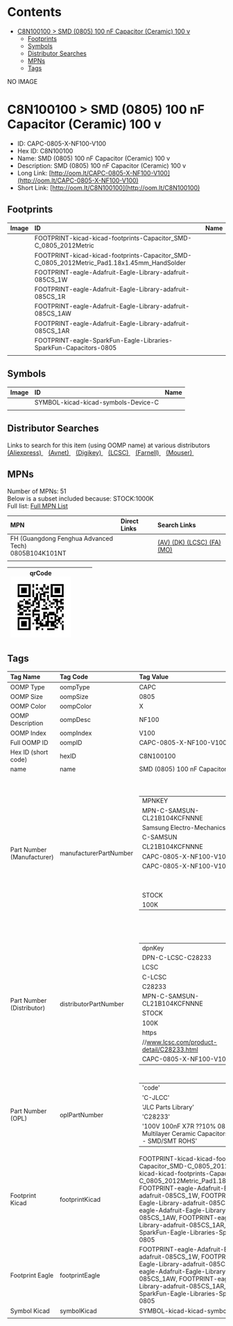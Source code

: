 



Contents
========

* [C8N100100 > SMD (0805) 100 nF Capacitor (Ceramic) 100 v](#c8n100100--smd-0805-100-nf-capacitor-ceramic-100-v)
	* [Footprints](#footprints)
	* [Symbols](#symbols)
	* [Distributor Searches](#distributor-searches)
	* [MPNs](#mpns)
	* [Tags](#tags)
  
NO IMAGE  
# C8N100100 > SMD (0805) 100 nF Capacitor (Ceramic) 100 v

- ID: CAPC-0805-X-NF100-V100
- Hex ID: C8N100100
- Name: SMD (0805) 100 nF Capacitor (Ceramic) 100 v
- Description: SMD (0805) 100 nF Capacitor (Ceramic) 100 v
- Long Link: [http://oom.lt/CAPC-0805-X-NF100-V100](http://oom.lt/CAPC-0805-X-NF100-V100)
- Short Link: [http://oom.lt/C8N100100](http://oom.lt/C8N100100)

## Footprints
  

|Image|ID|Name|
| :--- | :--- | :--- |
||FOOTPRINT-kicad-kicad-footprints-Capacitor_SMD-C_0805_2012Metric||
||FOOTPRINT-kicad-kicad-footprints-Capacitor_SMD-C_0805_2012Metric_Pad1.18x1.45mm_HandSolder||
||FOOTPRINT-eagle-Adafruit-Eagle-Library-adafruit-085CS_1W||
||FOOTPRINT-eagle-Adafruit-Eagle-Library-adafruit-085CS_1R||
||FOOTPRINT-eagle-Adafruit-Eagle-Library-adafruit-085CS_1AW||
||FOOTPRINT-eagle-Adafruit-Eagle-Library-adafruit-085CS_1AR||
||FOOTPRINT-eagle-SparkFun-Eagle-Libraries-SparkFun-Capacitors-0805||
||||

## Symbols
  

|Image|ID|Name|
| :--- | :--- | :--- |
|![]()|SYMBOL-kicad-kicad-symbols-Device-C||
||||

## Distributor Searches
  
Links to search for this item (using OOMP name) at various distributors  
[(Aliexpress) ](https://www.aliexpress.com/wholesale?SearchText=1117SMD+0805+100+nF+Capacitor+Ceramic+100+v)&nbsp;&nbsp;&nbsp;[(Avnet) ](https://www.avnet.com/shop/us/search/SMD+0805+100+nF+Capacitor+Ceramic+100+v)&nbsp;&nbsp;&nbsp;[(Digikey) ](https://www.digikey.co.uk/en/products/result?s=SMD+0805+100+nF+Capacitor+Ceramic+100+v)&nbsp;&nbsp;&nbsp;[(LCSC) ](https://www.lcsc.com/search?q=SMD+0805+100+nF+Capacitor+Ceramic+100+v)&nbsp;&nbsp;&nbsp;[(Farnell) ](https://uk.farnell.com/search?st=SMD+0805+100+nF+Capacitor+Ceramic+100+v)&nbsp;&nbsp;&nbsp;[(Mouser) ](https://www.mouser.com/c/?q=SMD+0805+100+nF+Capacitor+Ceramic+100+v)&nbsp;&nbsp;&nbsp;
## MPNs
  
Number of MPNs: 51<br>Below is a subset included because: STOCK:1000K <br>Full list: [Full MPN List](MPNLIST.md)  

|MPN|Direct Links|Search Links|
| :--- | :--- | :--- |
|FH (Guangdong Fenghua Advanced Tech)<br>0805B104K101NT||[(AV) ](https://www.avnet.com/shop/us/search/0805B104K101NT)[(DK) ](https://www.digikey.co.uk/products/en?keywords=0805B104K101NT)[(LCSC) ](https://www.lcsc.com/search?q=0805B104K101NT)[(FA) ](https://uk.farnell.com/search?st=0805B104K101NT)[(MO) ](https://www.mouser.com/c/?q=0805B104K101NT)|
||||
  

|qrCode<br>[![](https://raw.githubusercontent.com/oomlout/oomlout_OOMP_parts_V2/main/CAPC/0805/X/NF100/V100/qrCode_140.png)](https://github.com/oomlout/oomlout_OOMP_parts_V2/tree/main/CAPC/0805/X/NF100/V100/qrCode.png)||||
| :---: | :---: | :---: | :---: |

## Tags
  

|Tag Name|Tag Code|Tag Value|
| :--- | :--- | :--- |
|OOMP Type|oompType|CAPC|
|OOMP Size|oompSize|0805|
|OOMP Color|oompColor|X|
|OOMP Description|oompDesc|NF100|
|OOMP Index|oompIndex|V100|
|Full OOMP ID|oompID|CAPC-0805-X-NF100-V100|
|Hex ID (short code)|hexID|C8N100100|
|name|name|SMD (0805) 100 nF Capacitor (Ceramic) 100 v|
|Part Number (Manufacturer)|manufacturerPartNumber|<table><tr><td>MPNKEY</td></tr><tr><td> MPN-C-SAMSUN-CL21B104KCFNNNE</td><td> MANUFACTURER</td></tr><tr><td> Samsung Electro-Mechanics</td><td> MANUCODE</td></tr><tr><td> C-SAMSUN</td><td> MPN</td></tr><tr><td> CL21B104KCFNNNE</td><td> OOMPIDPARTIAL</td></tr><tr><td> CAPC-0805-X-NF100-V100</td><td> OOMPID</td></tr><tr><td> CAPC-0805-X-NF100-V100</td><td> LINK</td></tr><tr><td> </td><td> DESCRIPTION</td></tr><tr><td> </td><td> TAGS</td></tr><tr><td> STOCK</td></tr><tr><td>100K</td></tr></table></td><td> <table><tr><td>MPNKEY</td></tr><tr><td> MPN-C-TDK-C2012X7R2A104KT0L0U</td><td> MANUFACTURER</td></tr><tr><td> TDK</td><td> MANUCODE</td></tr><tr><td> C-TDK</td><td> MPN</td></tr><tr><td> C2012X7R2A104KT0L0U</td><td> OOMPIDPARTIAL</td></tr><tr><td> CAPC-0805-X-NF100-V100</td><td> OOMPID</td></tr><tr><td> CAPC-0805-X-NF100-V100</td><td> LINK</td></tr><tr><td> </td><td> DESCRIPTION</td></tr><tr><td> </td><td> TAGS</td></tr><tr><td> STOCK</td></tr><tr><td>100K</td></tr></table></td><td> <table><tr><td>MPNKEY</td></tr><tr><td> MPN-C-WALSIN-0805B104K101CT</td><td> MANUFACTURER</td></tr><tr><td> Walsin Tech Corp</td><td> MANUCODE</td></tr><tr><td> C-WALSIN</td><td> MPN</td></tr><tr><td> 0805B104K101CT</td><td> OOMPIDPARTIAL</td></tr><tr><td> CAPC-0805-X-NF100-V100</td><td> OOMPID</td></tr><tr><td> CAPC-0805-X-NF100-V100</td><td> LINK</td></tr><tr><td> </td><td> DESCRIPTION</td></tr><tr><td> </td><td> TAGS</td></tr><tr><td> STOCK</td></tr><tr><td>10K</td></tr></table></td><td> <table><tr><td>MPNKEY</td></tr><tr><td> MPN-C-MURATA-GCM21BR72A104KA37L</td><td> MANUFACTURER</td></tr><tr><td> Murata Electronics</td><td> MANUCODE</td></tr><tr><td> C-MURATA</td><td> MPN</td></tr><tr><td> GCM21BR72A104KA37L</td><td> OOMPIDPARTIAL</td></tr><tr><td> CAPC-0805-X-NF100-V100</td><td> OOMPID</td></tr><tr><td> CAPC-0805-X-NF100-V100</td><td> LINK</td></tr><tr><td> </td><td> DESCRIPTION</td></tr><tr><td> </td><td> TAGS</td></tr><tr><td> STOCK</td></tr><tr><td>100K</td></tr></table></td><td> <table><tr><td>MPNKEY</td></tr><tr><td> MPN-C-MURATA-GRM21BR72A104KAC4L</td><td> MANUFACTURER</td></tr><tr><td> Murata Electronics</td><td> MANUCODE</td></tr><tr><td> C-MURATA</td><td> MPN</td></tr><tr><td> GRM21BR72A104KAC4L</td><td> OOMPIDPARTIAL</td></tr><tr><td> CAPC-0805-X-NF100-V100</td><td> OOMPID</td></tr><tr><td> CAPC-0805-X-NF100-V100</td><td> LINK</td></tr><tr><td> </td><td> DESCRIPTION</td></tr><tr><td> </td><td> TAGS</td></tr><tr><td> </td></tr></table></td><td> <table><tr><td>MPNKEY</td></tr><tr><td> MPN-C-FHGUAN-0805B104K101NT</td><td> MANUFACTURER</td></tr><tr><td> FH (Guangdong Fenghua Advanced Tech)</td><td> MANUCODE</td></tr><tr><td> C-FHGUAN</td><td> MPN</td></tr><tr><td> 0805B104K101NT</td><td> OOMPIDPARTIAL</td></tr><tr><td> CAPC-0805-X-NF100-V100</td><td> OOMPID</td></tr><tr><td> CAPC-0805-X-NF100-V100</td><td> LINK</td></tr><tr><td> </td><td> DESCRIPTION</td></tr><tr><td> </td><td> TAGS</td></tr><tr><td> STOCK</td></tr><tr><td>1000K</td></tr></table></td><td> <table><tr><td>MPNKEY</td></tr><tr><td> MPN-C-YAGEO-CC0805KKX7R0BB104</td><td> MANUFACTURER</td></tr><tr><td> YAGEO</td><td> MANUCODE</td></tr><tr><td> C-YAGEO</td><td> MPN</td></tr><tr><td> CC0805KKX7R0BB104</td><td> OOMPIDPARTIAL</td></tr><tr><td> CAPC-0805-X-NF100-V100</td><td> OOMPID</td></tr><tr><td> CAPC-0805-X-NF100-V100</td><td> LINK</td></tr><tr><td> </td><td> DESCRIPTION</td></tr><tr><td> </td><td> TAGS</td></tr><tr><td> STOCK</td></tr><tr><td>10K</td></tr></table></td><td> <table><tr><td>MPNKEY</td></tr><tr><td> MPN-C-FHGUAN-0805F104M101NT</td><td> MANUFACTURER</td></tr><tr><td> FH (Guangdong Fenghua Advanced Tech)</td><td> MANUCODE</td></tr><tr><td> C-FHGUAN</td><td> MPN</td></tr><tr><td> 0805F104M101NT</td><td> OOMPIDPARTIAL</td></tr><tr><td> CAPC-0805-X-NF100-V100</td><td> OOMPID</td></tr><tr><td> CAPC-0805-X-NF100-V100</td><td> LINK</td></tr><tr><td> </td><td> DESCRIPTION</td></tr><tr><td> </td><td> TAGS</td></tr><tr><td> </td></tr></table></td><td> <table><tr><td>MPNKEY</td></tr><tr><td> MPN-C-WALSIN-0805B104J101CT</td><td> MANUFACTURER</td></tr><tr><td> Walsin Tech Corp</td><td> MANUCODE</td></tr><tr><td> C-WALSIN</td><td> MPN</td></tr><tr><td> 0805B104J101CT</td><td> OOMPIDPARTIAL</td></tr><tr><td> CAPC-0805-X-NF100-V100</td><td> OOMPID</td></tr><tr><td> CAPC-0805-X-NF100-V100</td><td> LINK</td></tr><tr><td> </td><td> DESCRIPTION</td></tr><tr><td> </td><td> TAGS</td></tr><tr><td> </td></tr></table></td><td> <table><tr><td>MPNKEY</td></tr><tr><td> MPN-C-KEMET-C0805C104K1RACAUTO</td><td> MANUFACTURER</td></tr><tr><td> KEMET</td><td> MANUCODE</td></tr><tr><td> C-KEMET</td><td> MPN</td></tr><tr><td> C0805C104K1RACAUTO</td><td> OOMPIDPARTIAL</td></tr><tr><td> CAPC-0805-X-NF100-V100</td><td> OOMPID</td></tr><tr><td> CAPC-0805-X-NF100-V100</td><td> LINK</td></tr><tr><td> </td><td> DESCRIPTION</td></tr><tr><td> </td><td> TAGS</td></tr><tr><td> STOCK</td></tr><tr><td>1K</td></tr></table></td><td> <table><tr><td>MPNKEY</td></tr><tr><td> MPN-C-PSAPRO-FM21X104K101ECG</td><td> MANUFACTURER</td></tr><tr><td> PSA(Prosperity Dielectrics)</td><td> MANUCODE</td></tr><tr><td> C-PSAPRO</td><td> MPN</td></tr><tr><td> FM21X104K101ECG</td><td> OOMPIDPARTIAL</td></tr><tr><td> CAPC-0805-X-NF100-V100</td><td> OOMPID</td></tr><tr><td> CAPC-0805-X-NF100-V100</td><td> LINK</td></tr><tr><td> </td><td> DESCRIPTION</td></tr><tr><td> </td><td> TAGS</td></tr><tr><td> STOCK</td></tr><tr><td>1K</td></tr></table></td><td> <table><tr><td>MPNKEY</td></tr><tr><td> MPN-C-CCTC-TCC0805X7R104K101FT</td><td> MANUFACTURER</td></tr><tr><td> CCTC</td><td> MANUCODE</td></tr><tr><td> C-CCTC</td><td> MPN</td></tr><tr><td> TCC0805X7R104K101FT</td><td> OOMPIDPARTIAL</td></tr><tr><td> CAPC-0805-X-NF100-V100</td><td> OOMPID</td></tr><tr><td> CAPC-0805-X-NF100-V100</td><td> LINK</td></tr><tr><td> </td><td> DESCRIPTION</td></tr><tr><td> </td><td> TAGS</td></tr><tr><td> STOCK</td></tr><tr><td>1K</td></tr></table></td><td> <table><tr><td>MPNKEY</td></tr><tr><td> MPN-C-SAMSUN-CL21B104KCFWPNE</td><td> MANUFACTURER</td></tr><tr><td> Samsung Electro-Mechanics</td><td> MANUCODE</td></tr><tr><td> C-SAMSUN</td><td> MPN</td></tr><tr><td> CL21B104KCFWPNE</td><td> OOMPIDPARTIAL</td></tr><tr><td> CAPC-0805-X-NF100-V100</td><td> OOMPID</td></tr><tr><td> CAPC-0805-X-NF100-V100</td><td> LINK</td></tr><tr><td> </td><td> DESCRIPTION</td></tr><tr><td> </td><td> TAGS</td></tr><tr><td> STOCK</td></tr><tr><td>1K</td></tr></table></td><td> <table><tr><td>MPNKEY</td></tr><tr><td> MPN-C-TDK-CGA4J2X7R2A104KT0Y0U</td><td> MANUFACTURER</td></tr><tr><td> TDK</td><td> MANUCODE</td></tr><tr><td> C-TDK</td><td> MPN</td></tr><tr><td> CGA4J2X7R2A104KT0Y0U</td><td> OOMPIDPARTIAL</td></tr><tr><td> CAPC-0805-X-NF100-V100</td><td> OOMPID</td></tr><tr><td> CAPC-0805-X-NF100-V100</td><td> LINK</td></tr><tr><td> </td><td> DESCRIPTION</td></tr><tr><td> </td><td> TAGS</td></tr><tr><td> </td></tr></table></td><td> <table><tr><td>MPNKEY</td></tr><tr><td> MPN-C-CCTC-TCC0805X7R104K101DT</td><td> MANUFACTURER</td></tr><tr><td> CCTC</td><td> MANUCODE</td></tr><tr><td> C-CCTC</td><td> MPN</td></tr><tr><td> TCC0805X7R104K101DT</td><td> OOMPIDPARTIAL</td></tr><tr><td> CAPC-0805-X-NF100-V100</td><td> OOMPID</td></tr><tr><td> CAPC-0805-X-NF100-V100</td><td> LINK</td></tr><tr><td> </td><td> DESCRIPTION</td></tr><tr><td> </td><td> TAGS</td></tr><tr><td> STOCK</td></tr><tr><td>100K</td></tr></table></td><td> <table><tr><td>MPNKEY</td></tr><tr><td> MPN-C-MURATA-GCJ21BR72A104KA01L</td><td> MANUFACTURER</td></tr><tr><td> Murata Electronics</td><td> MANUCODE</td></tr><tr><td> C-MURATA</td><td> MPN</td></tr><tr><td> GCJ21BR72A104KA01L</td><td> OOMPIDPARTIAL</td></tr><tr><td> CAPC-0805-X-NF100-V100</td><td> OOMPID</td></tr><tr><td> CAPC-0805-X-NF100-V100</td><td> LINK</td></tr><tr><td> </td><td> DESCRIPTION</td></tr><tr><td> </td><td> TAGS</td></tr><tr><td> </td></tr></table></td><td> <table><tr><td>MPNKEY</td></tr><tr><td> MPN-C-MURATA-GCM21BR72A104JA37L</td><td> MANUFACTURER</td></tr><tr><td> Murata Electronics</td><td> MANUCODE</td></tr><tr><td> C-MURATA</td><td> MPN</td></tr><tr><td> GCM21BR72A104JA37L</td><td> OOMPIDPARTIAL</td></tr><tr><td> CAPC-0805-X-NF100-V100</td><td> OOMPID</td></tr><tr><td> CAPC-0805-X-NF100-V100</td><td> LINK</td></tr><tr><td> </td><td> DESCRIPTION</td></tr><tr><td> </td><td> TAGS</td></tr><tr><td> </td></tr></table></td><td> <table><tr><td>MPNKEY</td></tr><tr><td> MPN-C-CCTC-TCC0805X7R104K101DTS</td><td> MANUFACTURER</td></tr><tr><td> CCTC</td><td> MANUCODE</td></tr><tr><td> C-CCTC</td><td> MPN</td></tr><tr><td> TCC0805X7R104K101DTS</td><td> OOMPIDPARTIAL</td></tr><tr><td> CAPC-0805-X-NF100-V100</td><td> OOMPID</td></tr><tr><td> CAPC-0805-X-NF100-V100</td><td> LINK</td></tr><tr><td> </td><td> DESCRIPTION</td></tr><tr><td> </td><td> TAGS</td></tr><tr><td> </td></tr></table></td><td> <table><tr><td>MPNKEY</td></tr><tr><td> MPN-C-KYOCER-FS051C104K4Z2A</td><td> MANUFACTURER</td></tr><tr><td> Kyocera AVX</td><td> MANUCODE</td></tr><tr><td> C-KYOCER</td><td> MPN</td></tr><tr><td> FS051C104K4Z2A</td><td> OOMPIDPARTIAL</td></tr><tr><td> CAPC-0805-X-NF100-V100</td><td> OOMPID</td></tr><tr><td> CAPC-0805-X-NF100-V100</td><td> LINK</td></tr><tr><td> </td><td> DESCRIPTION</td></tr><tr><td> </td><td> TAGS</td></tr><tr><td> </td></tr></table></td><td> <table><tr><td>MPNKEY</td></tr><tr><td> MPN-C-SAMSUN-CL21B104KCFSFNE</td><td> MANUFACTURER</td></tr><tr><td> Samsung Electro-Mechanics</td><td> MANUCODE</td></tr><tr><td> C-SAMSUN</td><td> MPN</td></tr><tr><td> CL21B104KCFSFNE</td><td> OOMPIDPARTIAL</td></tr><tr><td> CAPC-0805-X-NF100-V100</td><td> OOMPID</td></tr><tr><td> CAPC-0805-X-NF100-V100</td><td> LINK</td></tr><tr><td> </td><td> DESCRIPTION</td></tr><tr><td> </td><td> TAGS</td></tr><tr><td> </td></tr></table></td><td> <table><tr><td>MPNKEY</td></tr><tr><td> MPN-C-JOHANS-101R15W104KV4E</td><td> MANUFACTURER</td></tr><tr><td> Johanson Dielectrics</td><td> MANUCODE</td></tr><tr><td> C-JOHANS</td><td> MPN</td></tr><tr><td> 101R15W104KV4E</td><td> OOMPIDPARTIAL</td></tr><tr><td> CAPC-0805-X-NF100-V100</td><td> OOMPID</td></tr><tr><td> CAPC-0805-X-NF100-V100</td><td> LINK</td></tr><tr><td> </td><td> DESCRIPTION</td></tr><tr><td> </td><td> TAGS</td></tr><tr><td> </td></tr></table></td><td> <table><tr><td>MPNKEY</td></tr><tr><td> MPN-C-SAMSUN-CL21B104KCCWPNC</td><td> MANUFACTURER</td></tr><tr><td> Samsung Electro-Mechanics</td><td> MANUCODE</td></tr><tr><td> C-SAMSUN</td><td> MPN</td></tr><tr><td> CL21B104KCCWPNC</td><td> OOMPIDPARTIAL</td></tr><tr><td> CAPC-0805-X-NF100-V100</td><td> OOMPID</td></tr><tr><td> CAPC-0805-X-NF100-V100</td><td> LINK</td></tr><tr><td> </td><td> DESCRIPTION</td></tr><tr><td> </td><td> TAGS</td></tr><tr><td> STOCK</td></tr><tr><td>1K</td></tr></table></td><td> <table><tr><td>MPNKEY</td></tr><tr><td> MPN-C-IHHECH-C0805X104K101T</td><td> MANUFACTURER</td></tr><tr><td> IHHEC(HOLY STONE ENTERPRISE CO.</td><td> LTD)</td><td> MANUCODE</td></tr><tr><td> C-IHHECH</td><td> MPN</td></tr><tr><td> C0805X104K101T</td><td> OOMPIDPARTIAL</td></tr><tr><td> CAPC-0805-X-NF100-V100</td><td> OOMPID</td></tr><tr><td> CAPC-0805-X-NF100-V100</td><td> LINK</td></tr><tr><td> </td><td> DESCRIPTION</td></tr><tr><td> </td><td> TAGS</td></tr><tr><td> </td></tr></table></td><td> <table><tr><td>MPNKEY</td></tr><tr><td> MPN-C-IHHECH-C0805X104K101TB</td><td> MANUFACTURER</td></tr><tr><td> IHHEC(HOLY STONE ENTERPRISE CO.</td><td> LTD)</td><td> MANUCODE</td></tr><tr><td> C-IHHECH</td><td> MPN</td></tr><tr><td> C0805X104K101TB</td><td> OOMPIDPARTIAL</td></tr><tr><td> CAPC-0805-X-NF100-V100</td><td> OOMPID</td></tr><tr><td> CAPC-0805-X-NF100-V100</td><td> LINK</td></tr><tr><td> </td><td> DESCRIPTION</td></tr><tr><td> </td><td> TAGS</td></tr><tr><td> STOCK</td></tr><tr><td>100K</td></tr></table></td><td> <table><tr><td>MPNKEY</td></tr><tr><td> MPN-C-KEMET-C0805X104K1RACAUTO</td><td> MANUFACTURER</td></tr><tr><td> KEMET</td><td> MANUCODE</td></tr><tr><td> C-KEMET</td><td> MPN</td></tr><tr><td> C0805X104K1RACAUTO</td><td> OOMPIDPARTIAL</td></tr><tr><td> CAPC-0805-X-NF100-V100</td><td> OOMPID</td></tr><tr><td> CAPC-0805-X-NF100-V100</td><td> LINK</td></tr><tr><td> </td><td> DESCRIPTION</td></tr><tr><td> </td><td> TAGS</td></tr><tr><td> </td></tr></table></td><td> <table><tr><td>MPNKEY</td></tr><tr><td> MPN-C-KYOCER-08051C104J4T2A</td><td> MANUFACTURER</td></tr><tr><td> Kyocera AVX</td><td> MANUCODE</td></tr><tr><td> C-KYOCER</td><td> MPN</td></tr><tr><td> 08051C104J4T2A</td><td> OOMPIDPARTIAL</td></tr><tr><td> CAPC-0805-X-NF100-V100</td><td> OOMPID</td></tr><tr><td> CAPC-0805-X-NF100-V100</td><td> LINK</td></tr><tr><td> </td><td> DESCRIPTION</td></tr><tr><td> </td><td> TAGS</td></tr><tr><td> </td></tr></table></td><td> <table><tr><td>MPNKEY</td></tr><tr><td> MPN-C-KYOCER-08051C104JAT2A</td><td> MANUFACTURER</td></tr><tr><td> Kyocera AVX</td><td> MANUCODE</td></tr><tr><td> C-KYOCER</td><td> MPN</td></tr><tr><td> 08051C104JAT2A</td><td> OOMPIDPARTIAL</td></tr><tr><td> CAPC-0805-X-NF100-V100</td><td> OOMPID</td></tr><tr><td> CAPC-0805-X-NF100-V100</td><td> LINK</td></tr><tr><td> </td><td> DESCRIPTION</td></tr><tr><td> </td><td> TAGS</td></tr><tr><td> </td></tr></table></td><td> <table><tr><td>MPNKEY</td></tr><tr><td> MPN-C-KYOCER-08051C104K4T2A</td><td> MANUFACTURER</td></tr><tr><td> Kyocera AVX</td><td> MANUCODE</td></tr><tr><td> C-KYOCER</td><td> MPN</td></tr><tr><td> 08051C104K4T2A</td><td> OOMPIDPARTIAL</td></tr><tr><td> CAPC-0805-X-NF100-V100</td><td> OOMPID</td></tr><tr><td> CAPC-0805-X-NF100-V100</td><td> LINK</td></tr><tr><td> </td><td> DESCRIPTION</td></tr><tr><td> </td><td> TAGS</td></tr><tr><td> </td></tr></table></td><td> <table><tr><td>MPNKEY</td></tr><tr><td> MPN-C-KYOCER-08051C104K4Z2A</td><td> MANUFACTURER</td></tr><tr><td> Kyocera AVX</td><td> MANUCODE</td></tr><tr><td> C-KYOCER</td><td> MPN</td></tr><tr><td> 08051C104K4Z2A</td><td> OOMPIDPARTIAL</td></tr><tr><td> CAPC-0805-X-NF100-V100</td><td> OOMPID</td></tr><tr><td> CAPC-0805-X-NF100-V100</td><td> LINK</td></tr><tr><td> </td><td> DESCRIPTION</td></tr><tr><td> </td><td> TAGS</td></tr><tr><td> </td></tr></table></td><td> <table><tr><td>MPNKEY</td></tr><tr><td> MPN-C-KYOCER-08051C104KAT2A</td><td> MANUFACTURER</td></tr><tr><td> Kyocera AVX</td><td> MANUCODE</td></tr><tr><td> C-KYOCER</td><td> MPN</td></tr><tr><td> 08051C104KAT2A</td><td> OOMPIDPARTIAL</td></tr><tr><td> CAPC-0805-X-NF100-V100</td><td> OOMPID</td></tr><tr><td> CAPC-0805-X-NF100-V100</td><td> LINK</td></tr><tr><td> </td><td> DESCRIPTION</td></tr><tr><td> </td><td> TAGS</td></tr><tr><td> </td></tr></table></td><td> <table><tr><td>MPNKEY</td></tr><tr><td> MPN-C-KYOCER-08051C104KAZ2A</td><td> MANUFACTURER</td></tr><tr><td> Kyocera AVX</td><td> MANUCODE</td></tr><tr><td> C-KYOCER</td><td> MPN</td></tr><tr><td> 08051C104KAZ2A</td><td> OOMPIDPARTIAL</td></tr><tr><td> CAPC-0805-X-NF100-V100</td><td> OOMPID</td></tr><tr><td> CAPC-0805-X-NF100-V100</td><td> LINK</td></tr><tr><td> </td><td> DESCRIPTION</td></tr><tr><td> </td><td> TAGS</td></tr><tr><td> </td></tr></table></td><td> <table><tr><td>MPNKEY</td></tr><tr><td> MPN-C-KEMET-C0805C104K1RAC3123</td><td> MANUFACTURER</td></tr><tr><td> KEMET</td><td> MANUCODE</td></tr><tr><td> C-KEMET</td><td> MPN</td></tr><tr><td> C0805C104K1RAC3123</td><td> OOMPIDPARTIAL</td></tr><tr><td> CAPC-0805-X-NF100-V100</td><td> OOMPID</td></tr><tr><td> CAPC-0805-X-NF100-V100</td><td> LINK</td></tr><tr><td> </td><td> DESCRIPTION</td></tr><tr><td> </td><td> TAGS</td></tr><tr><td> </td></tr></table></td><td> <table><tr><td>MPNKEY</td></tr><tr><td> MPN-C-TAIYOY-HMJ212BB7104KGHT</td><td> MANUFACTURER</td></tr><tr><td> Taiyo Yuden</td><td> MANUCODE</td></tr><tr><td> C-TAIYOY</td><td> MPN</td></tr><tr><td> HMJ212BB7104KGHT</td><td> OOMPIDPARTIAL</td></tr><tr><td> CAPC-0805-X-NF100-V100</td><td> OOMPID</td></tr><tr><td> CAPC-0805-X-NF100-V100</td><td> LINK</td></tr><tr><td> </td><td> DESCRIPTION</td></tr><tr><td> </td><td> TAGS</td></tr><tr><td> </td></tr></table></td><td> <table><tr><td>MPNKEY</td></tr><tr><td> MPN-C-KEMET-C0805C104K1RECAUTO</td><td> MANUFACTURER</td></tr><tr><td> KEMET</td><td> MANUCODE</td></tr><tr><td> C-KEMET</td><td> MPN</td></tr><tr><td> C0805C104K1RECAUTO</td><td> OOMPIDPARTIAL</td></tr><tr><td> CAPC-0805-X-NF100-V100</td><td> OOMPID</td></tr><tr><td> CAPC-0805-X-NF100-V100</td><td> LINK</td></tr><tr><td> </td><td> DESCRIPTION</td></tr><tr><td> </td><td> TAGS</td></tr><tr><td> </td></tr></table></td><td> <table><tr><td>MPNKEY</td></tr><tr><td> MPN-C-CCTC-TCC0805X7R104M101DT</td><td> MANUFACTURER</td></tr><tr><td> CCTC</td><td> MANUCODE</td></tr><tr><td> C-CCTC</td><td> MPN</td></tr><tr><td> TCC0805X7R104M101DT</td><td> OOMPIDPARTIAL</td></tr><tr><td> CAPC-0805-X-NF100-V100</td><td> OOMPID</td></tr><tr><td> CAPC-0805-X-NF100-V100</td><td> LINK</td></tr><tr><td> </td><td> DESCRIPTION</td></tr><tr><td> </td><td> TAGS</td></tr><tr><td> </td></tr></table></td><td> <table><tr><td>MPNKEY</td></tr><tr><td> MPN-C-HUIJU-NM0805B104K101CEDN</td><td> MANUFACTURER</td></tr><tr><td> HUI JU</td><td> MANUCODE</td></tr><tr><td> C-HUIJU</td><td> MPN</td></tr><tr><td> NM0805B104K101CEDN</td><td> OOMPIDPARTIAL</td></tr><tr><td> CAPC-0805-X-NF100-V100</td><td> OOMPID</td></tr><tr><td> CAPC-0805-X-NF100-V100</td><td> LINK</td></tr><tr><td> </td><td> DESCRIPTION</td></tr><tr><td> </td><td> TAGS</td></tr><tr><td> STOCK</td></tr><tr><td>1K</td></tr></table></td><td> <table><tr><td>MPNKEY</td></tr><tr><td> MPN-C-YAGEO-AC0805KKX7R0BB104</td><td> MANUFACTURER</td></tr><tr><td> YAGEO</td><td> MANUCODE</td></tr><tr><td> C-YAGEO</td><td> MPN</td></tr><tr><td> AC0805KKX7R0BB104</td><td> OOMPIDPARTIAL</td></tr><tr><td> CAPC-0805-X-NF100-V100</td><td> OOMPID</td></tr><tr><td> CAPC-0805-X-NF100-V100</td><td> LINK</td></tr><tr><td> </td><td> DESCRIPTION</td></tr><tr><td> </td><td> TAGS</td></tr><tr><td> STOCK</td></tr><tr><td>1K</td></tr></table></td><td> <table><tr><td>MPNKEY</td></tr><tr><td> MPN-C-DARFON-C2012X7R104KHPS</td><td> MANUFACTURER</td></tr><tr><td> Darfon Elec</td><td> MANUCODE</td></tr><tr><td> C-DARFON</td><td> MPN</td></tr><tr><td> C2012X7R104KHPS</td><td> OOMPIDPARTIAL</td></tr><tr><td> CAPC-0805-X-NF100-V100</td><td> OOMPID</td></tr><tr><td> CAPC-0805-X-NF100-V100</td><td> LINK</td></tr><tr><td> </td><td> DESCRIPTION</td></tr><tr><td> </td><td> TAGS</td></tr><tr><td> </td></tr></table></td><td> <table><tr><td>MPNKEY</td></tr><tr><td> MPN-C-HUIJU-NM0805B104M101CEDN</td><td> MANUFACTURER</td></tr><tr><td> HUI JU</td><td> MANUCODE</td></tr><tr><td> C-HUIJU</td><td> MPN</td></tr><tr><td> NM0805B104M101CEDN</td><td> OOMPIDPARTIAL</td></tr><tr><td> CAPC-0805-X-NF100-V100</td><td> OOMPID</td></tr><tr><td> CAPC-0805-X-NF100-V100</td><td> LINK</td></tr><tr><td> </td><td> DESCRIPTION</td></tr><tr><td> </td><td> TAGS</td></tr><tr><td> </td></tr></table></td><td> <table><tr><td>MPNKEY</td></tr><tr><td> MPN-C-KEMET-C0805X104J1RECAUTO</td><td> MANUFACTURER</td></tr><tr><td> KEMET</td><td> MANUCODE</td></tr><tr><td> C-KEMET</td><td> MPN</td></tr><tr><td> C0805X104J1RECAUTO</td><td> OOMPIDPARTIAL</td></tr><tr><td> CAPC-0805-X-NF100-V100</td><td> OOMPID</td></tr><tr><td> CAPC-0805-X-NF100-V100</td><td> LINK</td></tr><tr><td> </td><td> DESCRIPTION</td></tr><tr><td> </td><td> TAGS</td></tr><tr><td> </td></tr></table></td><td> <table><tr><td>MPNKEY</td></tr><tr><td> MPN-C-VISHAY-VJ0805Y104KLBAJ32</td><td> MANUFACTURER</td></tr><tr><td> Vishay Intertech</td><td> MANUCODE</td></tr><tr><td> C-VISHAY</td><td> MPN</td></tr><tr><td> VJ0805Y104KLBAJ32</td><td> OOMPIDPARTIAL</td></tr><tr><td> CAPC-0805-X-NF100-V100</td><td> OOMPID</td></tr><tr><td> CAPC-0805-X-NF100-V100</td><td> LINK</td></tr><tr><td> </td><td> DESCRIPTION</td></tr><tr><td> </td><td> TAGS</td></tr><tr><td> </td></tr></table></td><td> <table><tr><td>MPNKEY</td></tr><tr><td> MPN-C-VISHAY-VJ0805Y104MLBAJ32</td><td> MANUFACTURER</td></tr><tr><td> Vishay Intertech</td><td> MANUCODE</td></tr><tr><td> C-VISHAY</td><td> MPN</td></tr><tr><td> VJ0805Y104MLBAJ32</td><td> OOMPIDPARTIAL</td></tr><tr><td> CAPC-0805-X-NF100-V100</td><td> OOMPID</td></tr><tr><td> CAPC-0805-X-NF100-V100</td><td> LINK</td></tr><tr><td> </td><td> DESCRIPTION</td></tr><tr><td> </td><td> TAGS</td></tr><tr><td> </td></tr></table></td><td> <table><tr><td>MPNKEY</td></tr><tr><td> MPN-C-VISHAY-VJ0805Y104JLBAJ32</td><td> MANUFACTURER</td></tr><tr><td> Vishay Intertech</td><td> MANUCODE</td></tr><tr><td> C-VISHAY</td><td> MPN</td></tr><tr><td> VJ0805Y104JLBAJ32</td><td> OOMPIDPARTIAL</td></tr><tr><td> CAPC-0805-X-NF100-V100</td><td> OOMPID</td></tr><tr><td> CAPC-0805-X-NF100-V100</td><td> LINK</td></tr><tr><td> </td><td> DESCRIPTION</td></tr><tr><td> </td><td> TAGS</td></tr><tr><td> </td></tr></table></td><td> <table><tr><td>MPNKEY</td></tr><tr><td> MPN-C-KEMET-C0805X104M1RECAUTO7210</td><td> MANUFACTURER</td></tr><tr><td> KEMET</td><td> MANUCODE</td></tr><tr><td> C-KEMET</td><td> MPN</td></tr><tr><td> C0805X104M1RECAUTO7210</td><td> OOMPIDPARTIAL</td></tr><tr><td> CAPC-0805-X-NF100-V100</td><td> OOMPID</td></tr><tr><td> CAPC-0805-X-NF100-V100</td><td> LINK</td></tr><tr><td> </td><td> DESCRIPTION</td></tr><tr><td> </td><td> TAGS</td></tr><tr><td> </td></tr></table></td><td> <table><tr><td>MPNKEY</td></tr><tr><td> MPN-C-YAGEO-CC0805JKX7R0BB104</td><td> MANUFACTURER</td></tr><tr><td> YAGEO</td><td> MANUCODE</td></tr><tr><td> C-YAGEO</td><td> MPN</td></tr><tr><td> CC0805JKX7R0BB104</td><td> OOMPIDPARTIAL</td></tr><tr><td> CAPC-0805-X-NF100-V100</td><td> OOMPID</td></tr><tr><td> CAPC-0805-X-NF100-V100</td><td> LINK</td></tr><tr><td> </td><td> DESCRIPTION</td></tr><tr><td> </td><td> TAGS</td></tr><tr><td> </td></tr></table></td><td> <table><tr><td>MPNKEY</td></tr><tr><td> MPN-C-KNOWLE-0805J1000104JXR</td><td> MANUFACTURER</td></tr><tr><td> Knowles</td><td> MANUCODE</td></tr><tr><td> C-KNOWLE</td><td> MPN</td></tr><tr><td> 0805J1000104JXR</td><td> OOMPIDPARTIAL</td></tr><tr><td> CAPC-0805-X-NF100-V100</td><td> OOMPID</td></tr><tr><td> CAPC-0805-X-NF100-V100</td><td> LINK</td></tr><tr><td> </td><td> DESCRIPTION</td></tr><tr><td> </td><td> TAGS</td></tr><tr><td> </td></tr></table></td><td> <table><tr><td>MPNKEY</td></tr><tr><td> MPN-C-KNOWLE-0805Y1000104JXR</td><td> MANUFACTURER</td></tr><tr><td> Knowles</td><td> MANUCODE</td></tr><tr><td> C-KNOWLE</td><td> MPN</td></tr><tr><td> 0805Y1000104JXR</td><td> OOMPIDPARTIAL</td></tr><tr><td> CAPC-0805-X-NF100-V100</td><td> OOMPID</td></tr><tr><td> CAPC-0805-X-NF100-V100</td><td> LINK</td></tr><tr><td> </td><td> DESCRIPTION</td></tr><tr><td> </td><td> TAGS</td></tr><tr><td> </td></tr></table></td><td> <table><tr><td>MPNKEY</td></tr><tr><td> MPN-C-KEMET-C0805T104K1RACTU</td><td> MANUFACTURER</td></tr><tr><td> KEMET</td><td> MANUCODE</td></tr><tr><td> C-KEMET</td><td> MPN</td></tr><tr><td> C0805T104K1RACTU</td><td> OOMPIDPARTIAL</td></tr><tr><td> CAPC-0805-X-NF100-V100</td><td> OOMPID</td></tr><tr><td> CAPC-0805-X-NF100-V100</td><td> LINK</td></tr><tr><td> </td><td> DESCRIPTION</td></tr><tr><td> </td><td> TAGS</td></tr><tr><td> </td></tr></table></td><td> <table><tr><td>MPNKEY</td></tr><tr><td> MPN-C-KNOWLE-0805J1000104JXT</td><td> MANUFACTURER</td></tr><tr><td> Knowles</td><td> MANUCODE</td></tr><tr><td> C-KNOWLE</td><td> MPN</td></tr><tr><td> 0805J1000104JXT</td><td> OOMPIDPARTIAL</td></tr><tr><td> CAPC-0805-X-NF100-V100</td><td> OOMPID</td></tr><tr><td> CAPC-0805-X-NF100-V100</td><td> LINK</td></tr><tr><td> </td><td> DESCRIPTION</td></tr><tr><td> </td><td> TAGS</td></tr><tr><td> </td></tr></table></td><td> <table><tr><td>MPNKEY</td></tr><tr><td> MPN-C-KNOWLE-0805Y1000104JXT</td><td> MANUFACTURER</td></tr><tr><td> Knowles</td><td> MANUCODE</td></tr><tr><td> C-KNOWLE</td><td> MPN</td></tr><tr><td> 0805Y1000104JXT</td><td> OOMPIDPARTIAL</td></tr><tr><td> CAPC-0805-X-NF100-V100</td><td> OOMPID</td></tr><tr><td> CAPC-0805-X-NF100-V100</td><td> LINK</td></tr><tr><td> </td><td> DESCRIPTION</td></tr><tr><td> </td><td> TAGS</td></tr><tr><td> </td></tr></table></td><td> <table><tr><td>MPNKEY</td></tr><tr><td> MPN-C-KEMET-C0805T104K1RBLTU</td><td> MANUFACTURER</td></tr><tr><td> KEMET</td><td> MANUCODE</td></tr><tr><td> C-KEMET</td><td> MPN</td></tr><tr><td> C0805T104K1RBLTU</td><td> OOMPIDPARTIAL</td></tr><tr><td> CAPC-0805-X-NF100-V100</td><td> OOMPID</td></tr><tr><td> CAPC-0805-X-NF100-V100</td><td> LINK</td></tr><tr><td> </td><td> DESCRIPTION</td></tr><tr><td> </td><td> TAGS</td></tr><tr><td> </td></tr></table>|
|Part Number (Distributor)|distributorPartNumber|<table><tr><td>dpnKey</td></tr><tr><td> DPN-C-LCSC-C28233</td><td> DISTRIBUTOR</td></tr><tr><td> LCSC</td><td> DISTRCODE</td></tr><tr><td> C-LCSC</td><td> DPN</td></tr><tr><td> C28233</td><td> MPN</td></tr><tr><td> MPN-C-SAMSUN-CL21B104KCFNNNE</td><td> TAGS</td></tr><tr><td> STOCK</td></tr><tr><td>100K</td><td> LINK</td></tr><tr><td> https</td></tr><tr><td>//www.lcsc.com/product-detail/C28233.html</td><td> OOMPID</td></tr><tr><td> CAPC-0805-X-NF100-V100</td></tr></table></td><td> <table><tr><td>dpnKey</td></tr><tr><td> DPN-C-LCSC-C76652</td><td> DISTRIBUTOR</td></tr><tr><td> LCSC</td><td> DISTRCODE</td></tr><tr><td> C-LCSC</td><td> DPN</td></tr><tr><td> C76652</td><td> MPN</td></tr><tr><td> MPN-C-TDK-C2012X7R2A104KT0L0U</td><td> TAGS</td></tr><tr><td> STOCK</td></tr><tr><td>100K</td><td> LINK</td></tr><tr><td> https</td></tr><tr><td>//www.lcsc.com/product-detail/C76652.html</td><td> OOMPID</td></tr><tr><td> CAPC-0805-X-NF100-V100</td></tr></table></td><td> <table><tr><td>dpnKey</td></tr><tr><td> DPN-C-LCSC-C77456</td><td> DISTRIBUTOR</td></tr><tr><td> LCSC</td><td> DISTRCODE</td></tr><tr><td> C-LCSC</td><td> DPN</td></tr><tr><td> C77456</td><td> MPN</td></tr><tr><td> MPN-C-WALSIN-0805B104K101CT</td><td> TAGS</td></tr><tr><td> STOCK</td></tr><tr><td>10K</td><td> LINK</td></tr><tr><td> https</td></tr><tr><td>//www.lcsc.com/product-detail/C77456.html</td><td> OOMPID</td></tr><tr><td> CAPC-0805-X-NF100-V100</td></tr></table></td><td> <table><tr><td>dpnKey</td></tr><tr><td> DPN-C-LCSC-C85866</td><td> DISTRIBUTOR</td></tr><tr><td> LCSC</td><td> DISTRCODE</td></tr><tr><td> C-LCSC</td><td> DPN</td></tr><tr><td> C85866</td><td> MPN</td></tr><tr><td> MPN-C-MURATA-GCM21BR72A104KA37L</td><td> TAGS</td></tr><tr><td> STOCK</td></tr><tr><td>100K</td><td> LINK</td></tr><tr><td> https</td></tr><tr><td>//www.lcsc.com/product-detail/C85866.html</td><td> OOMPID</td></tr><tr><td> CAPC-0805-X-NF100-V100</td></tr></table></td><td> <table><tr><td>dpnKey</td></tr><tr><td> DPN-C-LCSC-C86044</td><td> DISTRIBUTOR</td></tr><tr><td> LCSC</td><td> DISTRCODE</td></tr><tr><td> C-LCSC</td><td> DPN</td></tr><tr><td> C86044</td><td> MPN</td></tr><tr><td> MPN-C-MURATA-GRM21BR72A104KAC4L</td><td> TAGS</td></tr><tr><td> </td><td> LINK</td></tr><tr><td> https</td></tr><tr><td>//www.lcsc.com/product-detail/C86044.html</td><td> OOMPID</td></tr><tr><td> CAPC-0805-X-NF100-V100</td></tr></table></td><td> <table><tr><td>dpnKey</td></tr><tr><td> DPN-C-LCSC-C89258</td><td> DISTRIBUTOR</td></tr><tr><td> LCSC</td><td> DISTRCODE</td></tr><tr><td> C-LCSC</td><td> DPN</td></tr><tr><td> C89258</td><td> MPN</td></tr><tr><td> MPN-C-FHGUAN-0805B104K101NT</td><td> TAGS</td></tr><tr><td> STOCK</td></tr><tr><td>1000K</td><td> LINK</td></tr><tr><td> https</td></tr><tr><td>//www.lcsc.com/product-detail/C89258.html</td><td> OOMPID</td></tr><tr><td> CAPC-0805-X-NF100-V100</td></tr></table></td><td> <table><tr><td>dpnKey</td></tr><tr><td> DPN-C-LCSC-C106243</td><td> DISTRIBUTOR</td></tr><tr><td> LCSC</td><td> DISTRCODE</td></tr><tr><td> C-LCSC</td><td> DPN</td></tr><tr><td> C106243</td><td> MPN</td></tr><tr><td> MPN-C-YAGEO-CC0805KKX7R0BB104</td><td> TAGS</td></tr><tr><td> STOCK</td></tr><tr><td>10K</td><td> LINK</td></tr><tr><td> https</td></tr><tr><td>//www.lcsc.com/product-detail/C106243.html</td><td> OOMPID</td></tr><tr><td> CAPC-0805-X-NF100-V100</td></tr></table></td><td> <table><tr><td>dpnKey</td></tr><tr><td> DPN-C-LCSC-C111591</td><td> DISTRIBUTOR</td></tr><tr><td> LCSC</td><td> DISTRCODE</td></tr><tr><td> C-LCSC</td><td> DPN</td></tr><tr><td> C111591</td><td> MPN</td></tr><tr><td> MPN-C-FHGUAN-0805F104M101NT</td><td> TAGS</td></tr><tr><td> </td><td> LINK</td></tr><tr><td> https</td></tr><tr><td>//www.lcsc.com/product-detail/C111591.html</td><td> OOMPID</td></tr><tr><td> CAPC-0805-X-NF100-V100</td></tr></table></td><td> <table><tr><td>dpnKey</td></tr><tr><td> DPN-C-LCSC-C116837</td><td> DISTRIBUTOR</td></tr><tr><td> LCSC</td><td> DISTRCODE</td></tr><tr><td> C-LCSC</td><td> DPN</td></tr><tr><td> C116837</td><td> MPN</td></tr><tr><td> MPN-C-WALSIN-0805B104J101CT</td><td> TAGS</td></tr><tr><td> </td><td> LINK</td></tr><tr><td> https</td></tr><tr><td>//www.lcsc.com/product-detail/C116837.html</td><td> OOMPID</td></tr><tr><td> CAPC-0805-X-NF100-V100</td></tr></table></td><td> <table><tr><td>dpnKey</td></tr><tr><td> DPN-C-LCSC-C141125</td><td> DISTRIBUTOR</td></tr><tr><td> LCSC</td><td> DISTRCODE</td></tr><tr><td> C-LCSC</td><td> DPN</td></tr><tr><td> C141125</td><td> MPN</td></tr><tr><td> MPN-C-KEMET-C0805C104K1RACAUTO</td><td> TAGS</td></tr><tr><td> STOCK</td></tr><tr><td>1K</td><td> LINK</td></tr><tr><td> https</td></tr><tr><td>//www.lcsc.com/product-detail/C141125.html</td><td> OOMPID</td></tr><tr><td> CAPC-0805-X-NF100-V100</td></tr></table></td><td> <table><tr><td>dpnKey</td></tr><tr><td> DPN-C-LCSC-C148241</td><td> DISTRIBUTOR</td></tr><tr><td> LCSC</td><td> DISTRCODE</td></tr><tr><td> C-LCSC</td><td> DPN</td></tr><tr><td> C148241</td><td> MPN</td></tr><tr><td> MPN-C-PSAPRO-FM21X104K101ECG</td><td> TAGS</td></tr><tr><td> STOCK</td></tr><tr><td>1K</td><td> LINK</td></tr><tr><td> https</td></tr><tr><td>//www.lcsc.com/product-detail/C148241.html</td><td> OOMPID</td></tr><tr><td> CAPC-0805-X-NF100-V100</td></tr></table></td><td> <table><tr><td>dpnKey</td></tr><tr><td> DPN-C-LCSC-C282731</td><td> DISTRIBUTOR</td></tr><tr><td> LCSC</td><td> DISTRCODE</td></tr><tr><td> C-LCSC</td><td> DPN</td></tr><tr><td> C282731</td><td> MPN</td></tr><tr><td> MPN-C-CCTC-TCC0805X7R104K101FT</td><td> TAGS</td></tr><tr><td> STOCK</td></tr><tr><td>1K</td><td> LINK</td></tr><tr><td> https</td></tr><tr><td>//www.lcsc.com/product-detail/C282731.html</td><td> OOMPID</td></tr><tr><td> CAPC-0805-X-NF100-V100</td></tr></table></td><td> <table><tr><td>dpnKey</td></tr><tr><td> DPN-C-LCSC-C307361</td><td> DISTRIBUTOR</td></tr><tr><td> LCSC</td><td> DISTRCODE</td></tr><tr><td> C-LCSC</td><td> DPN</td></tr><tr><td> C307361</td><td> MPN</td></tr><tr><td> MPN-C-SAMSUN-CL21B104KCFWPNE</td><td> TAGS</td></tr><tr><td> STOCK</td></tr><tr><td>1K</td><td> LINK</td></tr><tr><td> https</td></tr><tr><td>//www.lcsc.com/product-detail/C307361.html</td><td> OOMPID</td></tr><tr><td> CAPC-0805-X-NF100-V100</td></tr></table></td><td> <table><tr><td>dpnKey</td></tr><tr><td> DPN-C-LCSC-C342919</td><td> DISTRIBUTOR</td></tr><tr><td> LCSC</td><td> DISTRCODE</td></tr><tr><td> C-LCSC</td><td> DPN</td></tr><tr><td> C342919</td><td> MPN</td></tr><tr><td> MPN-C-TDK-CGA4J2X7R2A104KT0Y0U</td><td> TAGS</td></tr><tr><td> </td><td> LINK</td></tr><tr><td> https</td></tr><tr><td>//www.lcsc.com/product-detail/C342919.html</td><td> OOMPID</td></tr><tr><td> CAPC-0805-X-NF100-V100</td></tr></table></td><td> <table><tr><td>dpnKey</td></tr><tr><td> DPN-C-LCSC-C344180</td><td> DISTRIBUTOR</td></tr><tr><td> LCSC</td><td> DISTRCODE</td></tr><tr><td> C-LCSC</td><td> DPN</td></tr><tr><td> C344180</td><td> MPN</td></tr><tr><td> MPN-C-CCTC-TCC0805X7R104K101DT</td><td> TAGS</td></tr><tr><td> STOCK</td></tr><tr><td>100K</td><td> LINK</td></tr><tr><td> https</td></tr><tr><td>//www.lcsc.com/product-detail/C344180.html</td><td> OOMPID</td></tr><tr><td> CAPC-0805-X-NF100-V100</td></tr></table></td><td> <table><tr><td>dpnKey</td></tr><tr><td> DPN-C-LCSC-C354365</td><td> DISTRIBUTOR</td></tr><tr><td> LCSC</td><td> DISTRCODE</td></tr><tr><td> C-LCSC</td><td> DPN</td></tr><tr><td> C354365</td><td> MPN</td></tr><tr><td> MPN-C-MURATA-GCJ21BR72A104KA01L</td><td> TAGS</td></tr><tr><td> </td><td> LINK</td></tr><tr><td> https</td></tr><tr><td>//www.lcsc.com/product-detail/C354365.html</td><td> OOMPID</td></tr><tr><td> CAPC-0805-X-NF100-V100</td></tr></table></td><td> <table><tr><td>dpnKey</td></tr><tr><td> DPN-C-LCSC-C361057</td><td> DISTRIBUTOR</td></tr><tr><td> LCSC</td><td> DISTRCODE</td></tr><tr><td> C-LCSC</td><td> DPN</td></tr><tr><td> C361057</td><td> MPN</td></tr><tr><td> MPN-C-MURATA-GCM21BR72A104JA37L</td><td> TAGS</td></tr><tr><td> </td><td> LINK</td></tr><tr><td> https</td></tr><tr><td>//www.lcsc.com/product-detail/C361057.html</td><td> OOMPID</td></tr><tr><td> CAPC-0805-X-NF100-V100</td></tr></table></td><td> <table><tr><td>dpnKey</td></tr><tr><td> DPN-C-LCSC-C376922</td><td> DISTRIBUTOR</td></tr><tr><td> LCSC</td><td> DISTRCODE</td></tr><tr><td> C-LCSC</td><td> DPN</td></tr><tr><td> C376922</td><td> MPN</td></tr><tr><td> MPN-C-CCTC-TCC0805X7R104K101DTS</td><td> TAGS</td></tr><tr><td> </td><td> LINK</td></tr><tr><td> https</td></tr><tr><td>//www.lcsc.com/product-detail/C376922.html</td><td> OOMPID</td></tr><tr><td> CAPC-0805-X-NF100-V100</td></tr></table></td><td> <table><tr><td>dpnKey</td></tr><tr><td> DPN-C-LCSC-C382104</td><td> DISTRIBUTOR</td></tr><tr><td> LCSC</td><td> DISTRCODE</td></tr><tr><td> C-LCSC</td><td> DPN</td></tr><tr><td> C382104</td><td> MPN</td></tr><tr><td> MPN-C-KYOCER-FS051C104K4Z2A</td><td> TAGS</td></tr><tr><td> </td><td> LINK</td></tr><tr><td> https</td></tr><tr><td>//www.lcsc.com/product-detail/C382104.html</td><td> OOMPID</td></tr><tr><td> CAPC-0805-X-NF100-V100</td></tr></table></td><td> <table><tr><td>dpnKey</td></tr><tr><td> DPN-C-LCSC-C398816</td><td> DISTRIBUTOR</td></tr><tr><td> LCSC</td><td> DISTRCODE</td></tr><tr><td> C-LCSC</td><td> DPN</td></tr><tr><td> C398816</td><td> MPN</td></tr><tr><td> MPN-C-SAMSUN-CL21B104KCFSFNE</td><td> TAGS</td></tr><tr><td> </td><td> LINK</td></tr><tr><td> https</td></tr><tr><td>//www.lcsc.com/product-detail/C398816.html</td><td> OOMPID</td></tr><tr><td> CAPC-0805-X-NF100-V100</td></tr></table></td><td> <table><tr><td>dpnKey</td></tr><tr><td> DPN-C-LCSC-C431642</td><td> DISTRIBUTOR</td></tr><tr><td> LCSC</td><td> DISTRCODE</td></tr><tr><td> C-LCSC</td><td> DPN</td></tr><tr><td> C431642</td><td> MPN</td></tr><tr><td> MPN-C-JOHANS-101R15W104KV4E</td><td> TAGS</td></tr><tr><td> </td><td> LINK</td></tr><tr><td> https</td></tr><tr><td>//www.lcsc.com/product-detail/C431642.html</td><td> OOMPID</td></tr><tr><td> CAPC-0805-X-NF100-V100</td></tr></table></td><td> <table><tr><td>dpnKey</td></tr><tr><td> DPN-C-LCSC-C472810</td><td> DISTRIBUTOR</td></tr><tr><td> LCSC</td><td> DISTRCODE</td></tr><tr><td> C-LCSC</td><td> DPN</td></tr><tr><td> C472810</td><td> MPN</td></tr><tr><td> MPN-C-SAMSUN-CL21B104KCCWPNC</td><td> TAGS</td></tr><tr><td> STOCK</td></tr><tr><td>1K</td><td> LINK</td></tr><tr><td> https</td></tr><tr><td>//www.lcsc.com/product-detail/C472810.html</td><td> OOMPID</td></tr><tr><td> CAPC-0805-X-NF100-V100</td></tr></table></td><td> <table><tr><td>dpnKey</td></tr><tr><td> DPN-C-LCSC-C485772</td><td> DISTRIBUTOR</td></tr><tr><td> LCSC</td><td> DISTRCODE</td></tr><tr><td> C-LCSC</td><td> DPN</td></tr><tr><td> C485772</td><td> MPN</td></tr><tr><td> MPN-C-IHHECH-C0805X104K101T</td><td> TAGS</td></tr><tr><td> STOCK</td></tr><tr><td>100K</td><td> LINK</td></tr><tr><td> https</td></tr><tr><td>//www.lcsc.com/product-detail/C485772.html</td><td> OOMPID</td></tr><tr><td> CAPC-0805-X-NF100-V100</td></tr></table></td><td> <table><tr><td>dpnKey</td></tr><tr><td> DPN-C-LCSC-C495959</td><td> DISTRIBUTOR</td></tr><tr><td> LCSC</td><td> DISTRCODE</td></tr><tr><td> C-LCSC</td><td> DPN</td></tr><tr><td> C495959</td><td> MPN</td></tr><tr><td> MPN-C-IHHECH-C0805X104K101TB</td><td> TAGS</td></tr><tr><td> STOCK</td></tr><tr><td>100K</td><td> LINK</td></tr><tr><td> https</td></tr><tr><td>//www.lcsc.com/product-detail/C495959.html</td><td> OOMPID</td></tr><tr><td> CAPC-0805-X-NF100-V100</td></tr></table></td><td> <table><tr><td>dpnKey</td></tr><tr><td> DPN-C-LCSC-C561838</td><td> DISTRIBUTOR</td></tr><tr><td> LCSC</td><td> DISTRCODE</td></tr><tr><td> C-LCSC</td><td> DPN</td></tr><tr><td> C561838</td><td> MPN</td></tr><tr><td> MPN-C-KEMET-C0805X104K1RACAUTO</td><td> TAGS</td></tr><tr><td> </td><td> LINK</td></tr><tr><td> https</td></tr><tr><td>//www.lcsc.com/product-detail/C561838.html</td><td> OOMPID</td></tr><tr><td> CAPC-0805-X-NF100-V100</td></tr></table></td><td> <table><tr><td>dpnKey</td></tr><tr><td> DPN-C-LCSC-C597286</td><td> DISTRIBUTOR</td></tr><tr><td> LCSC</td><td> DISTRCODE</td></tr><tr><td> C-LCSC</td><td> DPN</td></tr><tr><td> C597286</td><td> MPN</td></tr><tr><td> MPN-C-KYOCER-08051C104J4T2A</td><td> TAGS</td></tr><tr><td> </td><td> LINK</td></tr><tr><td> https</td></tr><tr><td>//www.lcsc.com/product-detail/C597286.html</td><td> OOMPID</td></tr><tr><td> CAPC-0805-X-NF100-V100</td></tr></table></td><td> <table><tr><td>dpnKey</td></tr><tr><td> DPN-C-LCSC-C597287</td><td> DISTRIBUTOR</td></tr><tr><td> LCSC</td><td> DISTRCODE</td></tr><tr><td> C-LCSC</td><td> DPN</td></tr><tr><td> C597287</td><td> MPN</td></tr><tr><td> MPN-C-KYOCER-08051C104JAT2A</td><td> TAGS</td></tr><tr><td> </td><td> LINK</td></tr><tr><td> https</td></tr><tr><td>//www.lcsc.com/product-detail/C597287.html</td><td> OOMPID</td></tr><tr><td> CAPC-0805-X-NF100-V100</td></tr></table></td><td> <table><tr><td>dpnKey</td></tr><tr><td> DPN-C-LCSC-C597288</td><td> DISTRIBUTOR</td></tr><tr><td> LCSC</td><td> DISTRCODE</td></tr><tr><td> C-LCSC</td><td> DPN</td></tr><tr><td> C597288</td><td> MPN</td></tr><tr><td> MPN-C-KYOCER-08051C104K4T2A</td><td> TAGS</td></tr><tr><td> </td><td> LINK</td></tr><tr><td> https</td></tr><tr><td>//www.lcsc.com/product-detail/C597288.html</td><td> OOMPID</td></tr><tr><td> CAPC-0805-X-NF100-V100</td></tr></table></td><td> <table><tr><td>dpnKey</td></tr><tr><td> DPN-C-LCSC-C597289</td><td> DISTRIBUTOR</td></tr><tr><td> LCSC</td><td> DISTRCODE</td></tr><tr><td> C-LCSC</td><td> DPN</td></tr><tr><td> C597289</td><td> MPN</td></tr><tr><td> MPN-C-KYOCER-08051C104K4Z2A</td><td> TAGS</td></tr><tr><td> </td><td> LINK</td></tr><tr><td> https</td></tr><tr><td>//www.lcsc.com/product-detail/C597289.html</td><td> OOMPID</td></tr><tr><td> CAPC-0805-X-NF100-V100</td></tr></table></td><td> <table><tr><td>dpnKey</td></tr><tr><td> DPN-C-LCSC-C597290</td><td> DISTRIBUTOR</td></tr><tr><td> LCSC</td><td> DISTRCODE</td></tr><tr><td> C-LCSC</td><td> DPN</td></tr><tr><td> C597290</td><td> MPN</td></tr><tr><td> MPN-C-KYOCER-08051C104KAT2A</td><td> TAGS</td></tr><tr><td> </td><td> LINK</td></tr><tr><td> https</td></tr><tr><td>//www.lcsc.com/product-detail/C597290.html</td><td> OOMPID</td></tr><tr><td> CAPC-0805-X-NF100-V100</td></tr></table></td><td> <table><tr><td>dpnKey</td></tr><tr><td> DPN-C-LCSC-C597291</td><td> DISTRIBUTOR</td></tr><tr><td> LCSC</td><td> DISTRCODE</td></tr><tr><td> C-LCSC</td><td> DPN</td></tr><tr><td> C597291</td><td> MPN</td></tr><tr><td> MPN-C-KYOCER-08051C104KAZ2A</td><td> TAGS</td></tr><tr><td> </td><td> LINK</td></tr><tr><td> https</td></tr><tr><td>//www.lcsc.com/product-detail/C597291.html</td><td> OOMPID</td></tr><tr><td> CAPC-0805-X-NF100-V100</td></tr></table></td><td> <table><tr><td>dpnKey</td></tr><tr><td> DPN-C-LCSC-C599850</td><td> DISTRIBUTOR</td></tr><tr><td> LCSC</td><td> DISTRCODE</td></tr><tr><td> C-LCSC</td><td> DPN</td></tr><tr><td> C599850</td><td> MPN</td></tr><tr><td> MPN-C-KEMET-C0805C104K1RAC3123</td><td> TAGS</td></tr><tr><td> </td><td> LINK</td></tr><tr><td> https</td></tr><tr><td>//www.lcsc.com/product-detail/C599850.html</td><td> OOMPID</td></tr><tr><td> CAPC-0805-X-NF100-V100</td></tr></table></td><td> <table><tr><td>dpnKey</td></tr><tr><td> DPN-C-LCSC-C651015</td><td> DISTRIBUTOR</td></tr><tr><td> LCSC</td><td> DISTRCODE</td></tr><tr><td> C-LCSC</td><td> DPN</td></tr><tr><td> C651015</td><td> MPN</td></tr><tr><td> MPN-C-TAIYOY-HMJ212BB7104KGHT</td><td> TAGS</td></tr><tr><td> </td><td> LINK</td></tr><tr><td> https</td></tr><tr><td>//www.lcsc.com/product-detail/C651015.html</td><td> OOMPID</td></tr><tr><td> CAPC-0805-X-NF100-V100</td></tr></table></td><td> <table><tr><td>dpnKey</td></tr><tr><td> DPN-C-LCSC-C696367</td><td> DISTRIBUTOR</td></tr><tr><td> LCSC</td><td> DISTRCODE</td></tr><tr><td> C-LCSC</td><td> DPN</td></tr><tr><td> C696367</td><td> MPN</td></tr><tr><td> MPN-C-KEMET-C0805C104K1RECAUTO</td><td> TAGS</td></tr><tr><td> </td><td> LINK</td></tr><tr><td> https</td></tr><tr><td>//www.lcsc.com/product-detail/C696367.html</td><td> OOMPID</td></tr><tr><td> CAPC-0805-X-NF100-V100</td></tr></table></td><td> <table><tr><td>dpnKey</td></tr><tr><td> DPN-C-LCSC-C696890</td><td> DISTRIBUTOR</td></tr><tr><td> LCSC</td><td> DISTRCODE</td></tr><tr><td> C-LCSC</td><td> DPN</td></tr><tr><td> C696890</td><td> MPN</td></tr><tr><td> MPN-C-CCTC-TCC0805X7R104M101DT</td><td> TAGS</td></tr><tr><td> </td><td> LINK</td></tr><tr><td> https</td></tr><tr><td>//www.lcsc.com/product-detail/C696890.html</td><td> OOMPID</td></tr><tr><td> CAPC-0805-X-NF100-V100</td></tr></table></td><td> <table><tr><td>dpnKey</td></tr><tr><td> DPN-C-LCSC-C701319</td><td> DISTRIBUTOR</td></tr><tr><td> LCSC</td><td> DISTRCODE</td></tr><tr><td> C-LCSC</td><td> DPN</td></tr><tr><td> C701319</td><td> MPN</td></tr><tr><td> MPN-C-IHHECH-C0805X104K101T</td><td> TAGS</td></tr><tr><td> </td><td> LINK</td></tr><tr><td> https</td></tr><tr><td>//www.lcsc.com/product-detail/C701319.html</td><td> OOMPID</td></tr><tr><td> CAPC-0805-X-NF100-V100</td></tr></table></td><td> <table><tr><td>dpnKey</td></tr><tr><td> DPN-C-LCSC-C710457</td><td> DISTRIBUTOR</td></tr><tr><td> LCSC</td><td> DISTRCODE</td></tr><tr><td> C-LCSC</td><td> DPN</td></tr><tr><td> C710457</td><td> MPN</td></tr><tr><td> MPN-C-HUIJU-NM0805B104K101CEDN</td><td> TAGS</td></tr><tr><td> STOCK</td></tr><tr><td>1K</td><td> LINK</td></tr><tr><td> https</td></tr><tr><td>//www.lcsc.com/product-detail/C710457.html</td><td> OOMPID</td></tr><tr><td> CAPC-0805-X-NF100-V100</td></tr></table></td><td> <table><tr><td>dpnKey</td></tr><tr><td> DPN-C-LCSC-C723382</td><td> DISTRIBUTOR</td></tr><tr><td> LCSC</td><td> DISTRCODE</td></tr><tr><td> C-LCSC</td><td> DPN</td></tr><tr><td> C723382</td><td> MPN</td></tr><tr><td> MPN-C-YAGEO-AC0805KKX7R0BB104</td><td> TAGS</td></tr><tr><td> STOCK</td></tr><tr><td>1K</td><td> LINK</td></tr><tr><td> https</td></tr><tr><td>//www.lcsc.com/product-detail/C723382.html</td><td> OOMPID</td></tr><tr><td> CAPC-0805-X-NF100-V100</td></tr></table></td><td> <table><tr><td>dpnKey</td></tr><tr><td> DPN-C-LCSC-C725587</td><td> DISTRIBUTOR</td></tr><tr><td> LCSC</td><td> DISTRCODE</td></tr><tr><td> C-LCSC</td><td> DPN</td></tr><tr><td> C725587</td><td> MPN</td></tr><tr><td> MPN-C-DARFON-C2012X7R104KHPS</td><td> TAGS</td></tr><tr><td> </td><td> LINK</td></tr><tr><td> https</td></tr><tr><td>//www.lcsc.com/product-detail/C725587.html</td><td> OOMPID</td></tr><tr><td> CAPC-0805-X-NF100-V100</td></tr></table></td><td> <table><tr><td>dpnKey</td></tr><tr><td> DPN-C-LCSC-C840116</td><td> DISTRIBUTOR</td></tr><tr><td> LCSC</td><td> DISTRCODE</td></tr><tr><td> C-LCSC</td><td> DPN</td></tr><tr><td> C840116</td><td> MPN</td></tr><tr><td> MPN-C-HUIJU-NM0805B104M101CEDN</td><td> TAGS</td></tr><tr><td> </td><td> LINK</td></tr><tr><td> https</td></tr><tr><td>//www.lcsc.com/product-detail/C840116.html</td><td> OOMPID</td></tr><tr><td> CAPC-0805-X-NF100-V100</td></tr></table></td><td> <table><tr><td>dpnKey</td></tr><tr><td> DPN-C-LCSC-C1513276</td><td> DISTRIBUTOR</td></tr><tr><td> LCSC</td><td> DISTRCODE</td></tr><tr><td> C-LCSC</td><td> DPN</td></tr><tr><td> C1513276</td><td> MPN</td></tr><tr><td> MPN-C-KEMET-C0805X104J1RECAUTO</td><td> TAGS</td></tr><tr><td> </td><td> LINK</td></tr><tr><td> https</td></tr><tr><td>//www.lcsc.com/product-detail/C1513276.html</td><td> OOMPID</td></tr><tr><td> CAPC-0805-X-NF100-V100</td></tr></table></td><td> <table><tr><td>dpnKey</td></tr><tr><td> DPN-C-LCSC-C1513554</td><td> DISTRIBUTOR</td></tr><tr><td> LCSC</td><td> DISTRCODE</td></tr><tr><td> C-LCSC</td><td> DPN</td></tr><tr><td> C1513554</td><td> MPN</td></tr><tr><td> MPN-C-VISHAY-VJ0805Y104KLBAJ32</td><td> TAGS</td></tr><tr><td> </td><td> LINK</td></tr><tr><td> https</td></tr><tr><td>//www.lcsc.com/product-detail/C1513554.html</td><td> OOMPID</td></tr><tr><td> CAPC-0805-X-NF100-V100</td></tr></table></td><td> <table><tr><td>dpnKey</td></tr><tr><td> DPN-C-LCSC-C1515318</td><td> DISTRIBUTOR</td></tr><tr><td> LCSC</td><td> DISTRCODE</td></tr><tr><td> C-LCSC</td><td> DPN</td></tr><tr><td> C1515318</td><td> MPN</td></tr><tr><td> MPN-C-VISHAY-VJ0805Y104MLBAJ32</td><td> TAGS</td></tr><tr><td> </td><td> LINK</td></tr><tr><td> https</td></tr><tr><td>//www.lcsc.com/product-detail/C1515318.html</td><td> OOMPID</td></tr><tr><td> CAPC-0805-X-NF100-V100</td></tr></table></td><td> <table><tr><td>dpnKey</td></tr><tr><td> DPN-C-LCSC-C1516593</td><td> DISTRIBUTOR</td></tr><tr><td> LCSC</td><td> DISTRCODE</td></tr><tr><td> C-LCSC</td><td> DPN</td></tr><tr><td> C1516593</td><td> MPN</td></tr><tr><td> MPN-C-VISHAY-VJ0805Y104JLBAJ32</td><td> TAGS</td></tr><tr><td> </td><td> LINK</td></tr><tr><td> https</td></tr><tr><td>//www.lcsc.com/product-detail/C1516593.html</td><td> OOMPID</td></tr><tr><td> CAPC-0805-X-NF100-V100</td></tr></table></td><td> <table><tr><td>dpnKey</td></tr><tr><td> DPN-C-LCSC-C1626310</td><td> DISTRIBUTOR</td></tr><tr><td> LCSC</td><td> DISTRCODE</td></tr><tr><td> C-LCSC</td><td> DPN</td></tr><tr><td> C1626310</td><td> MPN</td></tr><tr><td> MPN-C-KEMET-C0805X104M1RECAUTO7210</td><td> TAGS</td></tr><tr><td> </td><td> LINK</td></tr><tr><td> https</td></tr><tr><td>//www.lcsc.com/product-detail/C1626310.html</td><td> OOMPID</td></tr><tr><td> CAPC-0805-X-NF100-V100</td></tr></table></td><td> <table><tr><td>dpnKey</td></tr><tr><td> DPN-C-LCSC-C1853551</td><td> DISTRIBUTOR</td></tr><tr><td> LCSC</td><td> DISTRCODE</td></tr><tr><td> C-LCSC</td><td> DPN</td></tr><tr><td> C1853551</td><td> MPN</td></tr><tr><td> MPN-C-YAGEO-CC0805JKX7R0BB104</td><td> TAGS</td></tr><tr><td> </td><td> LINK</td></tr><tr><td> https</td></tr><tr><td>//www.lcsc.com/product-detail/C1853551.html</td><td> OOMPID</td></tr><tr><td> CAPC-0805-X-NF100-V100</td></tr></table></td><td> <table><tr><td>dpnKey</td></tr><tr><td> DPN-C-LCSC-C2308594</td><td> DISTRIBUTOR</td></tr><tr><td> LCSC</td><td> DISTRCODE</td></tr><tr><td> C-LCSC</td><td> DPN</td></tr><tr><td> C2308594</td><td> MPN</td></tr><tr><td> MPN-C-KNOWLE-0805J1000104JXR</td><td> TAGS</td></tr><tr><td> </td><td> LINK</td></tr><tr><td> https</td></tr><tr><td>//www.lcsc.com/product-detail/C2308594.html</td><td> OOMPID</td></tr><tr><td> CAPC-0805-X-NF100-V100</td></tr></table></td><td> <table><tr><td>dpnKey</td></tr><tr><td> DPN-C-LCSC-C2312829</td><td> DISTRIBUTOR</td></tr><tr><td> LCSC</td><td> DISTRCODE</td></tr><tr><td> C-LCSC</td><td> DPN</td></tr><tr><td> C2312829</td><td> MPN</td></tr><tr><td> MPN-C-KNOWLE-0805Y1000104JXR</td><td> TAGS</td></tr><tr><td> </td><td> LINK</td></tr><tr><td> https</td></tr><tr><td>//www.lcsc.com/product-detail/C2312829.html</td><td> OOMPID</td></tr><tr><td> CAPC-0805-X-NF100-V100</td></tr></table></td><td> <table><tr><td>dpnKey</td></tr><tr><td> DPN-C-LCSC-C2313697</td><td> DISTRIBUTOR</td></tr><tr><td> LCSC</td><td> DISTRCODE</td></tr><tr><td> C-LCSC</td><td> DPN</td></tr><tr><td> C2313697</td><td> MPN</td></tr><tr><td> MPN-C-KEMET-C0805T104K1RACTU</td><td> TAGS</td></tr><tr><td> </td><td> LINK</td></tr><tr><td> https</td></tr><tr><td>//www.lcsc.com/product-detail/C2313697.html</td><td> OOMPID</td></tr><tr><td> CAPC-0805-X-NF100-V100</td></tr></table></td><td> <table><tr><td>dpnKey</td></tr><tr><td> DPN-C-LCSC-C2317032</td><td> DISTRIBUTOR</td></tr><tr><td> LCSC</td><td> DISTRCODE</td></tr><tr><td> C-LCSC</td><td> DPN</td></tr><tr><td> C2317032</td><td> MPN</td></tr><tr><td> MPN-C-KNOWLE-0805J1000104JXT</td><td> TAGS</td></tr><tr><td> </td><td> LINK</td></tr><tr><td> https</td></tr><tr><td>//www.lcsc.com/product-detail/C2317032.html</td><td> OOMPID</td></tr><tr><td> CAPC-0805-X-NF100-V100</td></tr></table></td><td> <table><tr><td>dpnKey</td></tr><tr><td> DPN-C-LCSC-C2321631</td><td> DISTRIBUTOR</td></tr><tr><td> LCSC</td><td> DISTRCODE</td></tr><tr><td> C-LCSC</td><td> DPN</td></tr><tr><td> C2321631</td><td> MPN</td></tr><tr><td> MPN-C-KNOWLE-0805Y1000104JXT</td><td> TAGS</td></tr><tr><td> </td><td> LINK</td></tr><tr><td> https</td></tr><tr><td>//www.lcsc.com/product-detail/C2321631.html</td><td> OOMPID</td></tr><tr><td> CAPC-0805-X-NF100-V100</td></tr></table></td><td> <table><tr><td>dpnKey</td></tr><tr><td> DPN-C-LCSC-C2325577</td><td> DISTRIBUTOR</td></tr><tr><td> LCSC</td><td> DISTRCODE</td></tr><tr><td> C-LCSC</td><td> DPN</td></tr><tr><td> C2325577</td><td> MPN</td></tr><tr><td> MPN-C-KEMET-C0805T104K1RBLTU</td><td> TAGS</td></tr><tr><td> </td><td> LINK</td></tr><tr><td> https</td></tr><tr><td>//www.lcsc.com/product-detail/C2325577.html</td><td> OOMPID</td></tr><tr><td> CAPC-0805-X-NF100-V100</td></tr></table>|
|Part Number (OPL)|oplPartNumber|<table><tr><td>'code'</td></tr><tr><td> 'C-JLCC'</td><td> 'name'</td></tr><tr><td> 'JLC Parts Library'</td><td> 'partID'</td></tr><tr><td> 'C28233'</td><td> 'partName'</td></tr><tr><td> '100V 100nF X7R ??10% 0805  Multilayer Ceramic Capacitors MLCC - SMD/SMT ROHS'</td></tr></table>|
|Footprint Kicad|footprintKicad|FOOTPRINT-kicad-kicad-footprints-Capacitor_SMD-C_0805_2012Metric, FOOTPRINT-kicad-kicad-footprints-Capacitor_SMD-C_0805_2012Metric_Pad1.18x1.45mm_HandSolder, FOOTPRINT-eagle-Adafruit-Eagle-Library-adafruit-085CS_1W, FOOTPRINT-eagle-Adafruit-Eagle-Library-adafruit-085CS_1R, FOOTPRINT-eagle-Adafruit-Eagle-Library-adafruit-085CS_1AW, FOOTPRINT-eagle-Adafruit-Eagle-Library-adafruit-085CS_1AR, FOOTPRINT-eagle-SparkFun-Eagle-Libraries-SparkFun-Capacitors-0805|
|Footprint Eagle|footprintEagle|FOOTPRINT-eagle-Adafruit-Eagle-Library-adafruit-085CS_1W, FOOTPRINT-eagle-Adafruit-Eagle-Library-adafruit-085CS_1R, FOOTPRINT-eagle-Adafruit-Eagle-Library-adafruit-085CS_1AW, FOOTPRINT-eagle-Adafruit-Eagle-Library-adafruit-085CS_1AR, FOOTPRINT-eagle-SparkFun-Eagle-Libraries-SparkFun-Capacitors-0805|
|Symbol Kicad|symbolKicad|SYMBOL-kicad-kicad-symbols-Device-C|
||||

